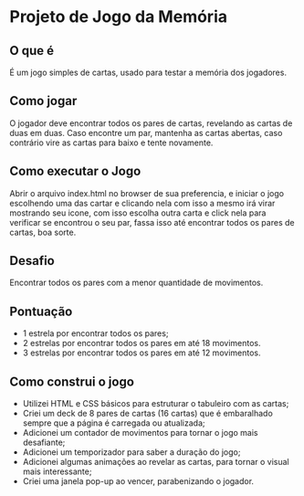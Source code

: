 # Projeto de Jogo da Memória

## O que é
É um jogo simples de cartas, usado para testar a memória dos jogadores.

## Como jogar
O jogador deve encontrar todos os pares de cartas, revelando as cartas de duas em duas. Caso encontre um par, mantenha as cartas abertas, caso contrário vire as cartas
para baixo e tente novamente.

## Como executar o Jogo
Abrir o arquivo index.html no browser de sua preferencia, e iniciar o jogo escolhendo uma das cartar e clicando nela com isso  a mesmo irá virar mostrando seu icone, com isso escolha outra carta e click nela para verificar se encontrou o seu par, fassa isso até encontrar todos os pares de cartas, boa sorte. 

## Desafio
Encontrar todos os pares com a menor quantidade de movimentos.

## Pontuação
* 1 estrela por encontrar todos os pares;
* 2 estrelas por encontrar todos os pares em até 18 movimentos.
* 3 estrelas por encontrar todos os pares em até 12 movimentos.

## Como construi o jogo
* Utilizei HTML e CSS básicos para estruturar o tabuleiro com as cartas;
* Criei um deck de 8 pares de cartas (16 cartas) que é embaralhado sempre que a página é carregada ou atualizada;
* Adicionei um contador de movimentos para tornar o jogo mais desafiante;
* Adicionei um temporizador para saber a duração do jogo;
* Adicionei algumas animações ao revelar as cartas, para tornar o visual mais interessante;
* Criei uma janela pop-up ao vencer, parabenizando o jogador.
